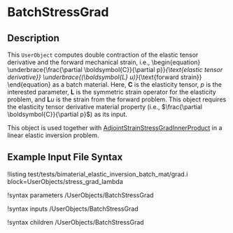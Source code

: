 # BatchStressGrad

## Description

This `UserObject` computes double contraction of the elastic tensor derivative and the forward mechanical strain, i.e.,
\begin{equation}
\underbrace{\frac{\partial \boldsymbol{C}}{\partial p}}_{\text{elastic tensor derivative}} \underbrace{(\boldsymbol{L} u)}_{\text{forward strain}}
\end{equation}
as a batch material.
Here, $\boldsymbol{C}$ is the elasticity tensor, $p$ is the interested parameter, $\boldsymbol{L}$ is the symmetric strain operator for the elasticity problem, and $\boldsymbol{L} u$ is the strain from the forward problem. This object requires the elasticity tensor derivative material property (i.e., $\frac{\partial \boldsymbol{C}}{\partial p}$) as its input.

This object is used together with [AdjointStrainStressGradInnerProduct](/AdjointStrainStressGradInnerProduct.md) in a linear elastic inversion problem.

## Example Input File Syntax

!listing test/tests/bimaterial_elastic_inversion_batch_mat/grad.i block=UserObjects/stress_grad_lambda

!syntax parameters /UserObjects/BatchStressGrad

!syntax inputs /UserObjects/BatchStressGrad

!syntax children /UserObjects/BatchStressGrad
